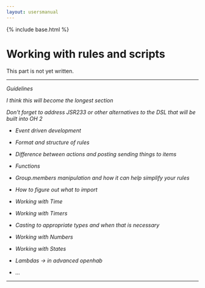 ```yaml
---
layout: usersmanual
---
```


{% include base.html %}

# Working with rules and scripts

This part is not yet written.


---

*Guidelines*

*I think this will become the longest section*

*Don't forget to address JSR233 or other alternatives to the DSL that will be built into OH 2*

* *Event driven development*
    
* *Format and structure of rules*
    
* *Difference between actions and posting sending things to items*
    
* *Functions*
    
* *Group.members manipulation and how it can help simplify your rules*
    
* *How to figure out what to import*
    
* *Working with Time*
    
* *Working with Timers*
    
* *Casting to appropriate types and when that is necessary*
    
* *Working with Numbers*
    
* *Working with States*
    
* *Lambdas -> in advanced openhab*

* *...*


---


